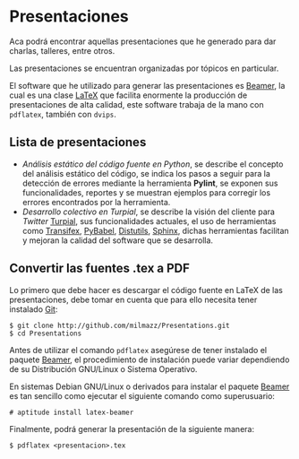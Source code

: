 Presentaciones
==============

Aca podrá encontrar aquellas presentaciones que he generado para dar
charlas, talleres, entre otros.

Las presentaciones se encuentran organizadas por tópicos en particular.

El software que he utilizado para generar las presentaciones es [Beamer][], 
la cual es una clase [LaTeX][] que facilita enormente la producción de
presentaciones de alta calidad, este software trabaja de la mano con `pdflatex`,
también con `dvips`.

Lista de presentaciones
-----------------------

 * *Análisis estático del código fuente en Python*, se describe el concepto
del análisis estático del código, se indica los pasos a seguir para la
detección de errores mediante la herramienta **Pylint**, se exponen sus
funcionalidades, reportes y se muestran ejemplos para corregir los errores
encontrados por la herramienta.
 * *Desarrollo colectivo en Turpial*, se describe la visión del cliente para
*Twitter* [Turpial][], sus funcionalidades actuales, el uso de herramientas
como [Transifex][], [PyBabel][], [Distutils][], [Sphinx][], dichas herramientas facilitan
y mejoran la calidad del software que se desarrolla.

Convertir las fuentes .tex a PDF
--------------------------------

Lo primero que debe hacer es descargar el código fuente en LaTeX de las
presentaciones, debe tomar en cuenta que para ello necesita tener
instalado [Git][]:

    $ git clone http://github.com/milmazz/Presentations.git
    $ cd Presentations

Antes de utilizar el comando `pdflatex` asegúrese de tener instalado
el paquete [Beamer][], el procedimiento de instalación puede variar
dependiendo de su Distribución GNU/Linux o Sistema Operativo.

En sistemas Debian GNU/Linux o derivados para instalar el paquete
[Beamer][] es tan sencillo como ejecutar el siguiente comando
como superusuario:

    # aptitude install latex-beamer

Finalmente, podrá generar la presentación de la siguiente manera:

    $ pdflatex <presentacion>.tex

[Beamer]: http://latex-beamer.sourceforge.net/ 'The LaTeX Beamer Class'
[LaTeX]: http://www.latex-project.org/ 'LaTeX – A document preparation system'
[Turpial]: http://www.turpial.org.ve 'Turpial – Cliente para Twitter'
[Transifex]: http://www.transifex.net/ 'Transifex – The Open Translation Platform'
[PyBabel]: http://babel.edgewall.org/ 'Babel – Collection of tools for internationalizing Python applications'
[Distutils]: http://docs.python.org/library/distutils.html 'Distutils – Building and installing Python modules'
[Sphinx]: http://sphinx.pocoo.org/ 'Sphinx – Python Documentation Generator'
[Git]: http://git-scm.com/ 'Git - the fast version control system'
